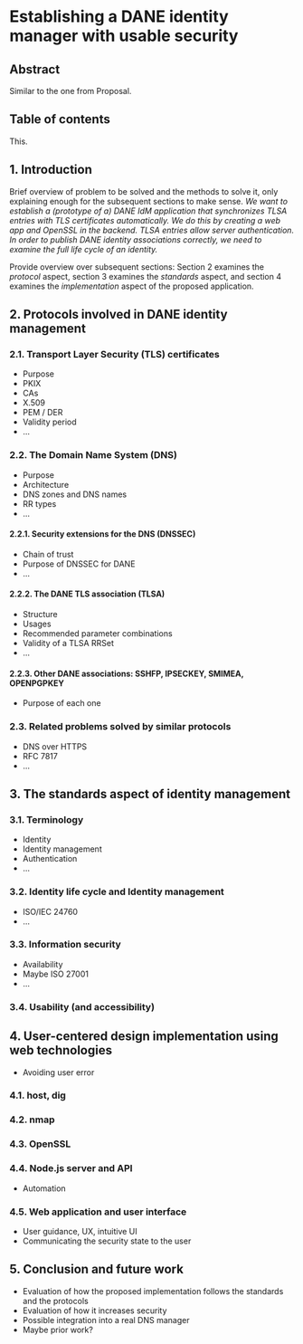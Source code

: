 # Establishing a DANE identity manager with usable security

## Abstract

Similar to the one from Proposal.

## Table of contents

This.

## 1. Introduction

Brief overview of problem to be solved and the methods to solve it, only explaining enough for the subsequent sections to make sense.
_We want to establish a (prototype of a) DANE IdM application that synchronizes TLSA entries with TLS certificates automatically._
_We do this by creating a web app and OpenSSL in the backend._
_TLSA entries allow server authentication._
_In order to publish DANE identity associations correctly, we need to examine the full life cycle of an identity._

Provide overview over subsequent sections:
Section 2 examines the _protocol_ aspect, section 3 examines the _standards_ aspect, and section 4 examines the _implementation_ aspect of the proposed application.

## 2. Protocols involved in DANE identity management

### 2.1. Transport Layer Security (TLS) certificates

* Purpose
* PKIX
* CAs
* X.509
* PEM / DER
* Validity period
* …

### 2.2. The Domain Name System (DNS)

* Purpose
* Architecture
* DNS zones and DNS names
* RR types
* …

#### 2.2.1. Security extensions for the DNS (DNSSEC)

* Chain of trust
* Purpose of DNSSEC for DANE
* …

#### 2.2.2. The DANE TLS association (TLSA)

* Structure
* Usages
* Recommended parameter combinations
* Validity of a TLSA RRSet
* …

#### 2.2.3. Other DANE associations: SSHFP, IPSECKEY, SMIMEA, OPENPGPKEY

* Purpose of each one

### 2.3. Related problems solved by similar protocols

* DNS over HTTPS
* RFC 7817
* …

## 3. The standards aspect of identity management

### 3.1. Terminology

* Identity
* Identity management
* Authentication
* …

### 3.2. Identity life cycle and Identity management

* ISO/IEC 24760
* …

### 3.3. Information security

* Availability
* Maybe ISO 27001
* …

### 3.4. Usability (and accessibility)

## 4. User-centered design implementation using web technologies

* Avoiding user error

### 4.1. host, dig

### 4.2. nmap

### 4.3. OpenSSL

### 4.4. Node.js server and API

* Automation

### 4.5. Web application and user interface

* User guidance, UX, intuitive UI
* Communicating the security state to the user

## 5. Conclusion and future work

* Evaluation of how the proposed implementation follows the standards and the protocols
* Evaluation of how it increases security
* Possible integration into a real DNS manager
* Maybe prior work?
